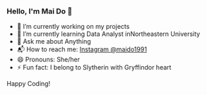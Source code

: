 ### Hello, I'm Mai Do 👋

- 🔭 I’m currently working on my projects
- 🌱 I’m currently learning Data Analyst inNortheastern University
- 💬 Ask me about Anything
- 📬 How to reach me: [Instagram @maido1991](https://www.instagram.com/maido1991/)
- 😄 Pronouns: She/her
- ⚡ Fun fact: I belong to Slytherin with Gryffindor heart 

Happy Coding!

